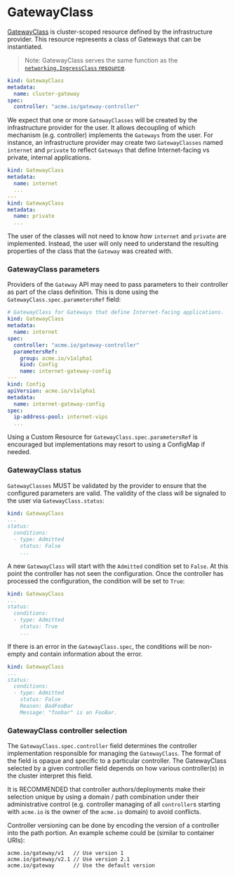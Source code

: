 # GatewayClass

[GatewayClass][gatewayclass] is cluster-scoped resource defined by the
infrastructure provider. This resource represents a class of Gateways that can
be instantiated.

> Note: GatewayClass serves the same function as the
> [`networking.IngressClass` resource][ingress-class-api].

```yaml
kind: GatewayClass
metadata:
  name: cluster-gateway
spec:
  controller: "acme.io/gateway-controller"
```

We expect that one or more `GatewayClasses` will be created by the
infrastructure provider for the user. It allows decoupling of which mechanism
(e.g. controller) implements the `Gateways` from the user. For instance, an
infrastructure provider may create two `GatewayClasses` named `internet` and
`private` to reflect `Gateways` that define Internet-facing vs private, internal
applications.

```yaml
kind: GatewayClass
metadata:
  name: internet
  ...
---
kind: GatewayClass
metadata:
  name: private
  ...
```

The user of the classes will not need to know *how* `internet` and `private` are
implemented. Instead, the user will only need to understand the resulting
properties of the class that the `Gateway` was created with.

### GatewayClass parameters

Providers of the `Gateway` API may need to pass parameters to their controller
as part of the class definition. This is done using the
`GatewayClass.spec.parametersRef` field:

```yaml
# GatewayClass for Gateways that define Internet-facing applications.
kind: GatewayClass
metadata:
  name: internet
spec:
  controller: "acme.io/gateway-controller"
  parametersRef:
    group: acme.io/v1alpha1
    kind: Config
    name: internet-gateway-config
---
kind: Config
apiVersion: acme.io/v1alpha1
metadata:
  name: internet-gateway-config
spec:
  ip-address-pool: internet-vips
  ...
```

Using a Custom Resource for `GatewayClass.spec.parametersRef` is encouraged
but implementations may resort to using a ConfigMap if needed.

### GatewayClass status

`GatewayClasses` MUST be validated by the provider to ensure that the configured
parameters are valid. The validity of the class will be signaled to the user via
`GatewayClass.status`:

```yaml
kind: GatewayClass
...
status:
  conditions:
  - type: Admitted
    status: False
    ...
```

A new `GatewayClass` will start with the `Admitted` condition set to
`False`. At this point the controller has not seen the configuration. Once the
controller has processed the configuration, the condition will be set to
`True`:

```yaml
kind: GatewayClass
...
status:
  conditions:
  - type: Admitted
    status: True
    ...
```

If there is an error in the `GatewayClass.spec`, the conditions will be
non-empty and contain information about the error.

```yaml
kind: GatewayClass
...
status:
  conditions:
  - type: Admitted
    status: False
    Reason: BadFooBar
    Message: "foobar" is an FooBar.
```

### GatewayClass controller selection

The `GatewayClass.spec.controller` field determines the controller implementation
responsible for managing the `GatewayClass`. The format of the field is opaque
and specific to a particular controller. The GatewayClass selected by a given
controller field depends on how various controller(s) in the cluster interpret
this field.

It is RECOMMENDED that controller authors/deployments make their selection
unique by using a domain / path combination under their administrative control
(e.g. controller managing of all `controller`s starting with `acme.io` is the
owner of the `acme.io` domain) to avoid conflicts.

Controller versioning can be done by encoding the version of a controller into
the path portion. An example scheme could be (similar to container URIs):

```text
acme.io/gateway/v1   // Use version 1
acme.io/gateway/v2.1 // Use version 2.1
acme.io/gateway      // Use the default version
```

[gatewayclass]: https://gateway-api.sigs.k8s.io/v1alpha2/references/spec/#gateway.networking.k8s.io/v1alpha2.GatewayClass
[ingress-class-api]: https://kubernetes.io/docs/concepts/services-networking/ingress/#ingress-class
